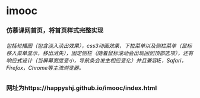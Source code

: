 # imooc
### 仿慕课网首页，将首页样式完整实现
###### 包括轮播图（包含淡入淡出效果），css3动画效果，下拉菜单以及侧栏菜单（鼠标移入菜单显示，移出消失），固定侧栏（随着鼠标滚动会出现回到顶部选项），还有响应式设计（当屏幕宽度变小，导航条会发生相应变化）并且兼容IE，Safari，Firefox，Chrome等主流浏览器。
### 网址为https://happyshj.github.io/imooc/index.html
